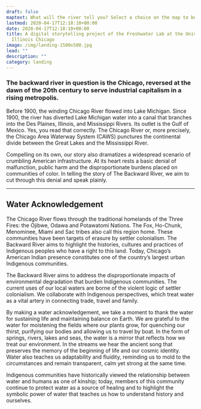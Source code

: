 ```yaml
---
draft: false
maptext: What will the river tell you? Select a choice on the map to begin.
lastmod: 2020-04-17T12:18:10+00:00
date: 2020-04-17T12:18:10+00:00
title: A digital storytelling project of the Freshwater Lab at the University of
  Illinois Chicago
image: /img/landing-1500x500.jpg
lead: ""
description: ""
category: landing
---
```

### The backward river in question is the Chicago, reversed at the dawn of the 20th century to serve industrial capitalism in a rising metropolis.

Before 1900, the winding Chicago River flowed into Lake Michigan. Since 1900, the river has diverted Lake Michigan water into a canal that branches into the Des Plaines, Illinois, and Mississippi Rivers. Its outlet is the Gulf of Mexico. Yes, you read that correctly. The Chicago River or, more precisely, the Chicago Area Waterway System (CAWS) punctures the continental divide between the Great Lakes and the Mississippi River.

Compelling on its own, our story also dramatizes a widespread scenario of crumbling American infrastructure. At its heart rests a basic denial of malfunction, public harm and the disproportionate burdens placed on communities of color. In telling the story of The Backward River, we aim to cut through this denial and speak plainly.

---

## Water Acknowledgement

The Chicago River flows through the traditional homelands of the Three Fires: the Ojibwe, Odawa and Potawatomi Nations. The Fox, Ho-Chunk, Menominee, Miami and Sac tribes also call this region home. These communities have been targets of erasure by settler colonialism. The Backward River aims to highlight the histories, cultures and practices of Indigenous peoples who have a right to this land. Today, Chicago’s American Indian presence constitutes one of the country’s largest urban Indigenous communities.

The Backward River aims to address the disproportionate impacts of environmental degradation that burden Indigenous communities. The current uses of our local waters are borne of the violent logic of settler colonialism. We collaborate with Indigenous perspectives, which treat water as a vital artery in connecting trade, travel and family.

By making a water acknowledgement, we take a moment to thank the water for sustaining life and maintaining balance on Earth. We are grateful to the water for moistening the fields where our plants grow, for quenching our thirst, purifying our bodies and allowing us to travel by boat. In the form of springs, rivers, lakes and seas, the water is a mirror that reflects how we treat our environment. In the streams we hear the ancient song that preserves the memory of the beginning of life and our cosmic identity. Water also teaches us adaptability and fluidity, reminding us to mold to the circumstances and remain transparent, calm yet strong at the same time.

Indigenous communities have historically viewed the relationship between water and humans as one of kinship; today, members of this community continue to protect water as a source of healing and to highlight the symbolic power of water that teaches us how to understand history and ourselves.
